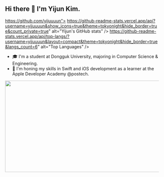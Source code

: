 ## Hi there 👋 I'm Yijun Kim.

https://github.com/yijuuuun">
https://github-readme-stats.vercel.app/api?username=yijuuuun&show_icons=true&theme=tokyonight&hide_border=true&count_private=true" alt="Yijun's GitHub stats" />
https://github-readme-stats.vercel.app/api/top-langs/?username=yijuuuun&layout=compact&theme=tokyonight&hide_border=true&langs_count=6" alt="Top Languages" />


- 🎓 I'm a student at Dongguk University, majoring in Computer Science & Engineering.
- 🍎 I'm honing my skills in Swift and iOS development as a learner at the Apple Developer Academy @postech.
  

<a href="https://www.gitanimals.org/en_US?utm_medium=image&utm_source=yijuuuun&utm_content=farm">
<img
  src="https://render.gitanimals.org/farms/yijuuuun"
  width="600"
  height="300"
/>
</a>
